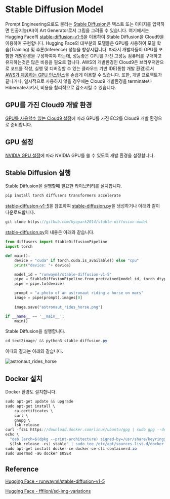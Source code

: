 # Stable Diffusion Model

Prompt Engineering으로도 불리는 [Stable Diffusion](https://stability.ai/blog/stable-diffusion-public-release)은 텍스트 또는 이미지를 입력하면 인공지능(AI)이 Art Generator로서 그림을 그려줄 수 있습니다. 여기에서는 Hugging Face의 [stable-diffusion-v1-5](https://huggingface.co/runwayml/stable-diffusion-v1-5)을 이용하여 Stable Diffusion을 Cloud9을 이용하여 구현합니다. Hugging Face의 대부분의 모델들은 GPU를 사용하여 모델 학습(Training) 및 추론(Inference) 성능을 향상시킵니다. 따라서 개발자들이 GPU를 포함한 개발환경을 구성하여야 하는데, 성능좋은 GPU를 가진 고성능 컴퓨터를 구매하고 유지하는것은 많은 비용을 필요로 합니다. AWS의 개발환경인 Cloud9은 브라우저만으로 코드를 작성, 실행 및 디버깅할 수 있는 클라우드 기반 IDE(통합 개발 환경)로서 [AWS가 제공하는 GPU 인스턴스](https://docs.aws.amazon.com/ko_kr/dlami/latest/devguide/gpu.html)을 손쉽게 이용할 수 있습니다. 또한, 개발 프로젝트가 끝나거나, 일시적으로 사용하지 않을 경우에는 Cloud9 개발환경을 terminate나 Hibernate시켜서, 비용을 합리적으로 감소시킬 수 있습니다.


## GPU를 가진 Cloud9 개발 환경  

[GPU를 사용할수 있는 Cloud9 설정](https://github.com/kyopark2014/stable-diffusion-model/blob/main/cloud9-gpu.md)에 따라 GPU를 가진 EC2를 Cloud9 개발 환경으로 준비합니다.

## GPU 설정

[NVIDIA GPU 설정](https://github.com/kyopark2014/stable-diffusion-model/blob/main/nvidia-gpu.md)에 따라 NVIDIA GPU를 쓸 수 있도록 개발 환경을 설정합니다. 


## Stable Diffusion 실행

Stable Diffusion을 실행할때 필요한 라이브러리를 설치합니다. 

```java
pip install torch diffusers transformers accelerate
```

[stable-diffusion-v1-5](https://huggingface.co/runwayml/stable-diffusion-v1-5)을 참조하여 [stable-diffusion.py](https://github.com/kyopark2014/stable-diffusion-model/blob/main/text2image/stable-diffusion.py)을 생성하거나 아래와 같이 다운로드합니다.

```java
git clone https://github.com/kyopark2014/stable-diffusion-model
```

[stable-diffusion.py](https://github.com/kyopark2014/stable-diffusion-model/blob/main/text2image/stable-diffusion.py)의 내용은 아래와 같습니다. 

```python
from diffusers import StableDiffusionPipeline
import torch

def main():
    device = "cuda" if torch.cuda.is_available() else "cpu"
    print("device: "+ device)

    model_id = "runwayml/stable-diffusion-v1-5"
    pipe = StableDiffusionPipeline.from_pretrained(model_id, torch_dtype=torch.float16)
    pipe = pipe.to(device)

    prompt = "a photo of an astronaut riding a horse on mars"
    image = pipe(prompt).images[0]  
        
    image.save("astronaut_rides_horse.png")

if __name__ == '__main__':
    main()
```

Stable Diffusion을 실행합니다. 

```java
cd text2image/ && python3 stable-diffusion.py
```

이때의 결과는 아래와 같습니다.

![astronaut_rides_horse](https://user-images.githubusercontent.com/52392004/216675578-137efd06-7c39-419d-a37b-ac3ca274f601.png)


## Docker 설치

Docker 환경도 설치합니다.

```java
sudo apt-get update && upgrade
sudo apt-get install \
    ca-certificates \
    curl \
    gnupg \
    lsb-release
curl -fsSL https://download.docker.com/linux/ubuntu/gpg | sudo gpg --dearmor -o /usr/share/keyrings/docker-archive-keyring.gpg
echo \
  "deb [arch=$(dpkg --print-architecture) signed-by=/usr/share/keyrings/docker-archive-keyring.gpg] https://download.docker.com/linux/ubuntu \
  $(lsb_release -cs) stable" | sudo tee /etc/apt/sources.list.d/docker.list > /dev/null
sudo apt-get install docker-ce docker-ce-cli containerd.io
sudo usermod -aG docker $USER
```


## Reference

[Hugging Face - runwayml/stable-diffusion-v1-5](https://huggingface.co/runwayml/stable-diffusion-v1-5)

[Hugging Face - fffiloni/sd-img-variations](https://huggingface.co/spaces/fffiloni/sd-img-variations)

